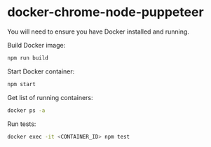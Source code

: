 # docker-chrome-node-puppeteer

You will need to ensure you have Docker installed and running.

Build Docker image:
```sh
npm run build
```

Start Docker container:
```sh
npm start
```

Get list of running containers:
```sh
docker ps -a
```

Run tests:
```sh
docker exec -it <CONTAINER_ID> npm test
```

